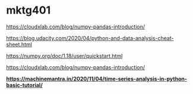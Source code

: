 # mktg401

https://cloudxlab.com/blog/numpy-pandas-introduction/

https://blog.udacity.com/2020/04/python-and-data-analysis-cheat-sheet.html

https://numpy.org/doc/1.18/user/quickstart.html

https://cloudxlab.com/blog/numpy-pandas-introduction/

**https://machinemantra.in/2020/11/04/time-series-analysis-in-python-basic-tutorial/**
